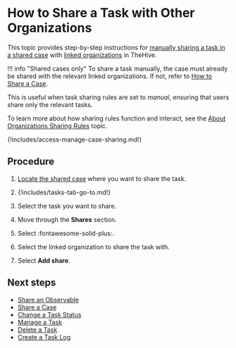 # How to Share a Task with Other Organizations

This topic provides step-by-step instructions for [manually sharing a task in a shared case](../../../administration/organizations/about-organizations-sharing-rules.md#manual-sharing-of-tasks-and-observables-in-a-shared-case) with [linked organizations](../../../administration/organizations/link-an-organization.md) in TheHive.

!!! info "Shared cases only"
    To share a task manually, the case must already be shared with the relevant linked organizations. If not, refer to [How to Share a Case](../cases/share-a-case.md).

This is useful when task sharing rules are set to *manual*, ensuring that users share only the relevant tasks.

To learn more about how sharing rules function and interact, see the [About Organizations Sharing Rules](../../../administration/organizations/about-organizations-sharing-rules.md) topic.

{!includes/access-manage-case-sharing.md!}

<h2>Procedure</h2>

1. [Locate the shared case](../../analyst-corner/cases/search-for-cases/find-a-case.md) where you want to share the task.

2. {!includes/tasks-tab-go-to.md!}

3. Select the task you want to share.

4. Move through the **Shares** section.

5. Select :fontawesome-solid-plus:.

6. Select the linked organization to share the task with.

7. Select **Add share**.

<h2>Next steps</h2>

* [Share an Observable](../cases/share-an-observable.md)
* [Share a Case](../cases/share-a-case.md)
* [Change a Task Status](change-task-status.md)
* [Manage a Task](manage-a-task.md)
* [Delete a Task](delete-a-task.md)
* [Create a Task Log](create-a-task-log.md)